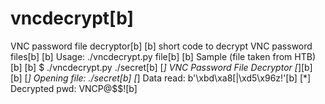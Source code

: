 # vncdecrypt[b]
VNC password file decryptor[b]
[b]
short code to decrypt VNC password files[b]
[b]
Usage: ./vncdecrypt.py file[b]
[b]
Sample (file taken from HTB)[b]
[b]
$ ./vncdecrypt.py ./secret[b]
[*] VNC Password File Decryptor [*][b]
[b]
[*] Opening file:  ./secret[b]
[*] Data read:  b'\xbd\xa8[|\xd5\x96z!'[b]
[*] Decrypted pwd:  VNCP@$$![b]
